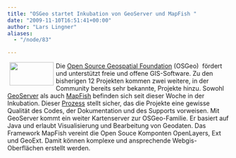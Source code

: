```yaml
---
title: "OSGeo startet Inkubation von GeoServer und MapFish "
date: "2009-11-10T16:51:41+00:00"
author: "Lars Lingner"
aliases:
  - "/node/83"

---
```


<p><img align="left" width="100" hspace="5" height="53" alt="" src="http://www.mapfish.org/_static/mapfish_white.png" /><img align="right" hspace="5" alt="" src="http://geoserver.org/download/attachments/10158143/GeoServer_150.png" />Die  <a href="http://osgeo.org/">Open Source Geospatial Foundation</a> (OSGeo)&nbsp; fördert und unterstützt freie und offene GIS-Software. Zu den bisherigen 12 Projekten kommen zwei weitere, in der Community bereits sehr bekannte, Projekte hinzu. Sowohl <a href="http://geoserver.org">GeoServer</a> als auch <a href="http://mapfish.org/">MapFish</a> befinden sich seit dieser Woche in der Inkubation. Dieser <a href="http://www.osgeo.org/incubator/process/process.html">Prozess</a> stellt sicher, das die Projekte eine gewisse Qualität des Codes, der Dokumentation und des Supports vorweisen. Mit GeoServer kommt ein weiter Kartenserver zur OSGeo-Familie. Er basiert auf Java und erlaubt Visualisierung und Bearbeitung von Geodaten. Das&nbsp; Framework MapFish vereint die Open Souce Komponten OpenLayers, Ext und GeoExt. Damit können komplexe und ansprechende Webgis-Oberflächen erstellt werden. </p>